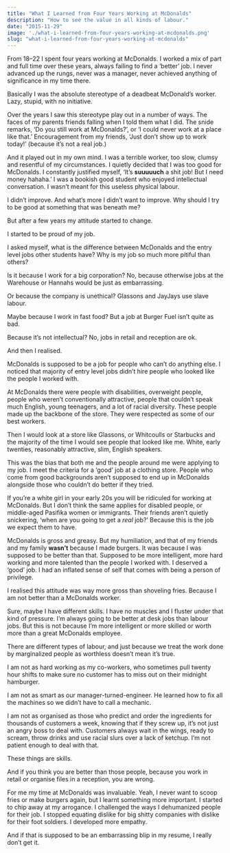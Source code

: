 ```yaml
---
title: "What I Learned from Four Years Working at McDonalds"
description: "How to see the value in all kinds of labour."
date: "2015-11-29"
image: './what-i-learned-from-four-years-working-at-mcdonalds.png'
slug: "what-i-learned-from-four-years-working-at-mcdonalds"
---
```


From 18–22 I spent four years working at McDonalds. I worked a mix of part and full time over these years, always failing to find a ‘better’ job. I never advanced up the rungs, never was a manager, never achieved anything of significance in my time there.

Basically I was the absolute stereotype of a deadbeat McDonald’s worker. Lazy, stupid, with no initiative.

Over the years I saw this stereotype play out in a number of ways. The faces of my parents friends falling when I told them what I did. The snide remarks, ‘Do you still work at McDonalds?’, or ‘I could never work at a place like that.’ Encouragement from my friends, ‘Just don’t show up to work today!’ (because it’s not a real job.)

And it played out in my own mind. I was a terrible worker, too slow, clumsy and resentful of my circumstances. I quietly decided that I was too good for McDonalds. I constantly justified myself, ‘It’s **suuuuuch** a shit job! But I need money hahaha.’ I was a bookish good student who enjoyed intellectual conversation. I wasn’t meant for this useless physical labour.

I didn’t improve. And what’s more I didn’t want to improve. Why should I try to be good at something that was beneath me?

But after a few years my attitude started to change.

I started to be proud of my job.

I asked myself, what is the difference between McDonalds and the entry level jobs other students have? Why is my job so much more pitiful than others?

Is it because I work for a big corporation? No, because otherwise jobs at the Warehouse or Hannahs would be just as embarrassing.

Or because the company is unethical? Glassons and JayJays use slave labour.

Maybe because I work in fast food? But a job at Burger Fuel isn’t quite as bad.

Because it’s not intellectual? No, jobs in retail and reception are ok.

And then I realised.

McDonalds is supposed to be a job for people who can’t do anything else. I noticed that majority of entry level jobs didn’t hire people who looked like the people I worked with.

At McDonalds there were people with disabilities, overweight people, people who weren’t conventionally attractive, people that couldn’t speak much English, young teenagers, and a lot of racial diversity. These people made up the backbone of the store. They were respected as some of our best workers.

Then I would look at a store like Glassons, or Whitcoulls or Starbucks and the majority of the time I would see people that looked like me. White, early twenties, reasonably attractive, slim, English speakers.

This was the bias that both me and the people around me were applying to my job. I meet the criteria for a ‘good’ job at a clothing store. People who come from good backgrounds aren’t supposed to end up in McDonalds alongside those who couldn’t do better if they tried.

If you’re a white girl in your early 20s you will be ridiculed for working at McDonalds. But I don’t think the same applies for disabled people, or middle-aged Pasifika women or immigrants. Their friends aren’t quietly snickering, ‘when are you going to get a *real* job?’ Because this is the job we expect them to have.

McDonalds is gross and greasy. But my humiliation, and that of my friends and my family **wasn’t** because I made burgers. It was because I was supposed to be better than that. Supposed to be more intelligent, more hard working and more talented than the people I worked with. I deserved a ‘good’ job. I had an inflated sense of self that comes with being a person of privilege.

I realised this attitude was way more gross than shoveling fries. Because I am not better than a McDonalds worker.

Sure, maybe I have different skills. I have no muscles and I fluster under that kind of pressure. I’m always going to be better at desk jobs than labour jobs. But this is not because I’m more intelligent or more skilled or worth more than a great McDonalds employee.

There are different types of labour, and just because we treat the work done by marginalized people as worthless doesn’t mean it’s true.

I am not as hard working as my co-workers, who sometimes pull twenty hour shifts to make sure no customer has to miss out on their midnight hamburger.

I am not as smart as our manager-turned-engineer. He learned how to fix all the machines so we didn’t have to call a mechanic.

I am not as organised as those who predict and order the ingredients for thousands of customers a week, knowing that if they screw up, it’s not just an angry boss to deal with. Customers always wait in the wings, ready to scream, throw drinks and use racial slurs over a lack of ketchup. I’m not patient enough to deal with that.

These things are skills.

And if you think you are better than those people, because you work in retail or organise files in a reception, you are wrong.

For me my time at McDonalds was invaluable. Yeah, I never want to scoop fries or make burgers again, but I learnt something more important. I started to chip away at my arrogance. I challenged the ways I dehumanized people for their job. I stopped equating dislike for big shitty companies with dislike for their foot soldiers. I developed more empathy.

And if that is supposed to be an embarrassing blip in my resume, I really don’t get it.
